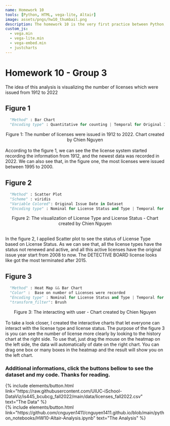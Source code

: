 ```yaml
---
name: Homework 10
tools: [Python, HTML, vega-lite, Altair]
image: assets/pngs/hw10_thumbail.png
description: The homework 10 is the very first practice between Python, Jerkyll, and Vega-Lite !
custom_js:
  - vega.min
  - vega-lite.min
  - vega-embed.min
  - justcharts
---
```



# Homework 10 - Group 3



The idea of this analysis is visualizing the number of licenses which were issued from 1912 to 2022
## Figure 1

```python
  "Method" : Bar Chart
  "Encoding type" : Quantitative for counting | Temporal for Original Issue Date
```

<vegachart schema-url="{{ site.baseurl }}/assets/json/chart1.json" style="width: 100%"></vegachart>
 <center> Figure 1: The number of licenses were issued in 1912 to 2022. Chart created by Chien Nguyen </center>

<br />
According to the figure 1, we can see the the license system started recording the information from 1912, and the newest data was recorded in 2022.
We can also see that, in the figure one, the most licenses were issued between 1995 to 2000.

## Figure 2

```python
  "Method" : Scatter Plot
  "Scheme" : viridis
  "Variable Colored": Original Issue Date in Dataset
  "Encoding type" : Nominal for License Status and Type | Temporal for Original Issue Date
```

<vegachart schema-url="{{ site.baseurl }}/assets/json/scatter2.json" style="width: 100%"></vegachart>
 <center> Figure 2: The visualization of License Type and License Status - Chart created by Chien Nguyen </center>
<br />

In the figure 2, I applied Scatter plot to see the status of License Type based on License Status. As we can see that, all the license types have the status not renewed and active, and all this active licenses have the original issue year start from 2008 to now. The DETECTIVE BOARD license looks like got the most terminated after 2015.


## Figure 3

```python
  "Method" : Heat Map && Bar Chart 
  "Color" :  Base on number of Licenses were recorded
  "Encoding type" : Nominal for License Status and Type | Temporal for Original Issue Date
  "transform_filter": Brush
```

<vegachart schema-url="{{ site.baseurl }}/assets/json/dashboard_export.json" style="width: 100%"></vegachart>
<center> Figure 3: The interacting with user - Chart created by Chien Nguyen </center>
<br />
To take a look closer, I created the interactive charts that let everyone can interact with the license type and license status. The purpose of the figure 3 is you can see the number of license more clearly by looking to the history chart at the right side.
To use that, just drag the mouse on the heatmap on the left side, the data will automatically of date on the right chart. You can drag one box or many boxes in the heatmap and the result will show you on the left chart.


### Additional informations, click the buttons bellow to see the dataset and my code. Thanks for reading.

<div class="left">
{% include elements/button.html link="https://raw.githubusercontent.com/UIUC-iSchool-DataViz/is445_bcubcg_fall2022/main/data/licenses_fall2022.csv" text="The Data" %}
</div>

<div class="right">
{% include elements/button.html link="https://github.com/cnguyen1411/cnguyen1411.github.io/blob/main/python_notebooks/HW10-Altair-Analysis.ipynb" text="The Analysis" %}
</div>


